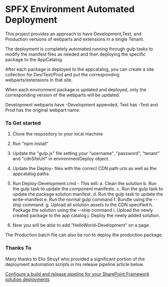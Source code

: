 # SPFX Environment Automated Deployment

This project provides an approach to have Development,Test, and Production versions of webparts and extensions in a single Tenant.

The deployment is completely automated running through gulp tasks to modify the manifest files as needed and then deploying the specific package to the AppCatalog.

After each package is deployed to the appcatalog, you can create a site collection for Dev/Test/Prod and put the corresponding webparts/extensions in that site.

When each environment package is updated and deployed, only the corresponding version of the webparts will be updated.

Development webparts have -Development appended, Test has -Test and Prod has the original webpart name.


### To Get started

1.  Clone the respository to your local machine
2.  Run "npm install"
3.  Update the "gulp.js" file setting your "username", "password", "tenant" and "cdnSiteUrl" in environmentDeploy object.
4.  Update the Deploy- files with the correct CDN path urls as well as the appcatalog paths.
5.  Run Deploy-Development.cmd
        - This will:
            a.  Clean the solution
            b.  Run the gulp task to update the component manifests.
            c.  Run the gulp task to update the package solution manifest.
            d.  Run the gulp task to update the write-manifest
            e.  Run the normal gulp command
            f.  Bundle using the --ship command.
            g.  Upload all solution assets to the CDN specified
            h.  Package the solution using the --ship command
            i.  Upload the newly created package to the app catalog
            j.  Deploy the newly added solution.

6.  Now you will be able to add "HelloWorld-Development" on a page.  

The Production batch file can also be run to deploy the production package.

### Thanks To

Many thanks to Elio Struyf who provided a significant portion of the deployment automation scripts in his release pipeline article below.

[Configure a build and release pipeline for your SharePoint Framework solution deployments](https://www.eliostruyf.com/configure-a-build-and-release-pipeline-for-your-sharepoint-framework-solution-deployments//)



